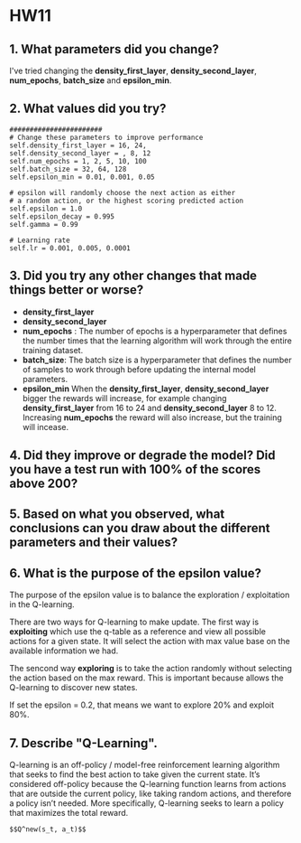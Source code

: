 # HW11

## 1. What parameters did you change?
I've tried changing the **density_first_layer**,  **density_second_layer**, **num_epochs**, **batch_size** and **epsilon_min**.
## 2. What values did you try?
```
#######################
# Change these parameters to improve performance       
self.density_first_layer = 16, 24, 
self.density_second_layer = , 8, 12
self.num_epochs = 1, 2, 5, 10, 100
self.batch_size = 32, 64, 128
self.epsilon_min = 0.01, 0.001, 0.05

# epsilon will randomly choose the next action as either
# a random action, or the highest scoring predicted action
self.epsilon = 1.0
self.epsilon_decay = 0.995
self.gamma = 0.99

# Learning rate
self.lr = 0.001, 0.005, 0.0001
```
## 3. Did you try any other changes that made things better or worse?
- **density_first_layer**
- **density_second_layer**
- **num_epochs** : The number of epochs is a hyperparameter that defines the number times that the learning algorithm will work through the entire training dataset.
- **batch_size**: The batch size is a hyperparameter that defines the number of samples to work through before updating the internal model parameters.
- **epsilon_min**
When the **density_first_layer**,  **density_second_layer** bigger the rewards will increase, for example changing **density_first_layer** from 16 to 24 and **density_second_layer** 8 to 12. Increasing **num_epochs** the reward will also increase, but the training will incease.

## 4. Did they improve or degrade the model? Did you have a test run with 100% of the scores above 200?

## 5. Based on what you observed, what conclusions can you draw about the different parameters and their values?

## 6. What is the purpose of the epsilon value?
The purpose of the epsilon value is to balance the exploration / exploitation in the Q-learning.

There are two ways for Q-learning to make update. The first way is **exploiting** which use the q-table as a reference and view all possible actions for a given state. It will select the action with max value base on the available information we had.

The sencond way **exploring**  is to take the action randomly without selecting the action based on the max reward. This is important because allows the Q-learning to discover new states.

If set the epsilon = 0.2, that means we want to explore 20% and exploit 80%.

## 7. Describe "Q-Learning".
Q-learning is an off-policy / model-free reinforcement learning algorithm that seeks to find the best action to take given the current state. It’s considered off-policy because the Q-learning function learns from actions that are outside the current policy, like taking random actions, and therefore a policy isn’t needed. More specifically, Q-learning seeks to learn a policy that maximizes the total reward.


```
$$Q^new(s_t, a_t)$$
```
